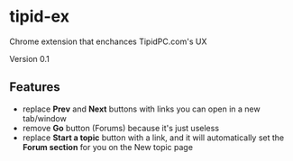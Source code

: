 # tipid-ex

Chrome extension that enchances TipidPC.com's UX

Version 0.1

## Features

* replace **Prev** and **Next** buttons with links you can open in a new tab/window
* remove **Go** button (Forums) because it's just useless
* replace **Start a topic** button with a link, and it will automatically set the **Forum section** for you on the New topic page
